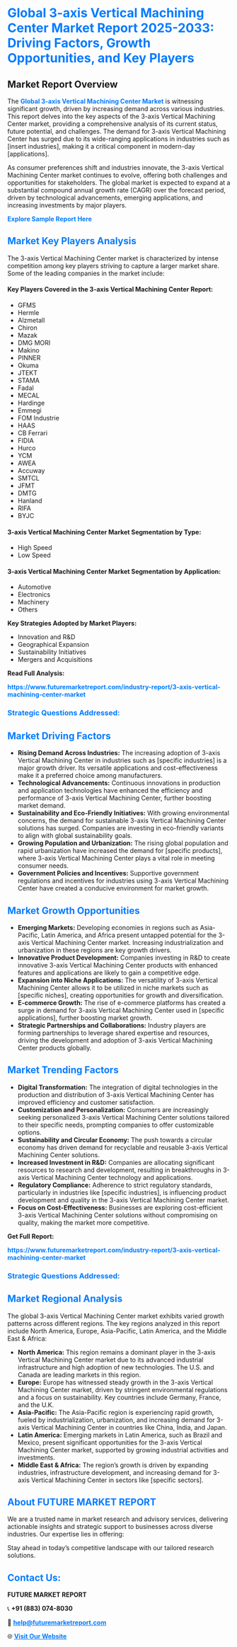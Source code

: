 <h1 style="color: #007BFF;">Global 3-axis Vertical Machining Center Market Report 2025-2033: Driving Factors, Growth Opportunities, and Key Players</h1>

<section id="overview">
<h2>Market Report Overview</h2>
<p>The <a href="https://www.futuremarketreport.com/industry-report/3-axis-vertical-machining-center-market" style="color: #007BFF; text-decoration: none;"><strong>Global 3-axis Vertical Machining Center Market</strong></a> is witnessing significant growth, driven by increasing demand across various industries. This report delves into the key aspects of the 3-axis Vertical Machining Center market, providing a comprehensive analysis of its current status, future potential, and challenges. The demand for 3-axis Vertical Machining Center has surged due to its wide-ranging applications in industries such as [insert industries], making it a critical component in modern-day [applications].</p>
<p>As consumer preferences shift and industries innovate, the 3-axis Vertical Machining Center market continues to evolve, offering both challenges and opportunities for stakeholders. The global market is expected to expand at a substantial compound annual growth rate (CAGR) over the forecast period, driven by technological advancements, emerging applications, and increasing investments by major players.</p>
</section>

<section id="overview">
<p><a href="https://www.futuremarketreport.com/request-sample/reportId=52632" style="color: #007BFF; text-decoration: none;"><strong>Explore Sample Report Here</strong></a></p>
</section>

<section id="key-players">
<h2 style="color: #007BFF;">Market Key Players Analysis</h2>
<p>The 3-axis Vertical Machining Center market is characterized by intense competition among key players striving to capture a larger market share. Some of the leading companies in the market include:</p>
<h4>Key Players Covered in the 3-axis Vertical Machining Center Report:</h4>
<ul><li>GFMS</li><li>Hermle</li><li>Alzmetall</li><li>Chiron</li><li>Mazak</li><li>DMG MORI</li><li>Makino</li><li>PINNER</li><li>Okuma</li><li>JTEKT</li><li>STAMA</li><li>Fadal</li><li>MECAL</li><li>Hardinge</li><li>Emmegi</li><li>FOM Industrie</li><li>HAAS</li><li>CB Ferrari</li><li>FIDIA</li><li>Hurco</li><li>YCM</li><li>AWEA</li><li>Accuway</li><li>SMTCL</li><li>JFMT</li><li>DMTG</li><li>Hanland</li><li>RIFA</li><li>BYJC</li></ul>
<h4>3-axis Vertical Machining Center Market Segmentation by Type:</h4>
<ul><li>High Speed</li><li>Low Speed</li></ul>

<h4>3-axis Vertical Machining Center Market Segmentation by Application:</h4>
<ul><li>Automotive</li><li>Electronics</li><li>Machinery</li><li>Others</li></ul>
<p><strong>Key Strategies Adopted by Market Players:</strong></p>
<ul>
<li>Innovation and R&D</li>
<li>Geographical Expansion</li>
<li>Sustainability Initiatives</li>
<li>Mergers and Acquisitions</li>
</ul>
</section>

<section>
<p><strong>Read Full Analysis: </strong></p><a href="https://www.futuremarketreport.com/industry-report/3-axis-vertical-machining-center-market" style="color: #007BFF; text-decoration: none;"><strong>https://www.futuremarketreport.com/industry-report/3-axis-vertical-machining-center-market</strong></a>
<h3 style="color: #007BFF;">Strategic Questions Addressed:</h3>
</section>

<section id="driving-factors">
<h2 style="color: #007BFF;">Market Driving Factors</h2>
<ul>
<li><strong>Rising Demand Across Industries:</strong> The increasing adoption of 3-axis Vertical Machining Center in industries such as [specific industries] is a major growth driver. Its versatile applications and cost-effectiveness make it a preferred choice among manufacturers.</li>
<li><strong>Technological Advancements:</strong> Continuous innovations in production and application technologies have enhanced the efficiency and performance of 3-axis Vertical Machining Center, further boosting market demand.</li>
<li><strong>Sustainability and Eco-Friendly Initiatives:</strong> With growing environmental concerns, the demand for sustainable 3-axis Vertical Machining Center solutions has surged. Companies are investing in eco-friendly variants to align with global sustainability goals.</li>
<li><strong>Growing Population and Urbanization:</strong> The rising global population and rapid urbanization have increased the demand for [specific products], where 3-axis Vertical Machining Center plays a vital role in meeting consumer needs.</li>
<li><strong>Government Policies and Incentives:</strong> Supportive government regulations and incentives for industries using 3-axis Vertical Machining Center have created a conducive environment for market growth.</li>
</ul>
</section>

<section id="growth-opportunities">
<h2 style="color: #007BFF;">Market Growth Opportunities</h2>
<ul>
<li><strong>Emerging Markets:</strong> Developing economies in regions such as Asia-Pacific, Latin America, and Africa present untapped potential for the 3-axis Vertical Machining Center market. Increasing industrialization and urbanization in these regions are key growth drivers.</li>
<li><strong>Innovative Product Development:</strong> Companies investing in R&D to create innovative 3-axis Vertical Machining Center products with enhanced features and applications are likely to gain a competitive edge.</li>
<li><strong>Expansion into Niche Applications:</strong> The versatility of 3-axis Vertical Machining Center allows it to be utilized in niche markets such as [specific niches], creating opportunities for growth and diversification.</li>
<li><strong>E-commerce Growth:</strong> The rise of e-commerce platforms has created a surge in demand for 3-axis Vertical Machining Center used in [specific applications], further boosting market growth.</li>
<li><strong>Strategic Partnerships and Collaborations:</strong> Industry players are forming partnerships to leverage shared expertise and resources, driving the development and adoption of 3-axis Vertical Machining Center products globally.</li>
</ul>
</section>

<section id="trending-factors">
<h2 style="color: #007BFF;">Market Trending Factors</h2>
<ul>
<li><strong>Digital Transformation:</strong> The integration of digital technologies in the production and distribution of 3-axis Vertical Machining Center has improved efficiency and customer satisfaction.</li>
<li><strong>Customization and Personalization:</strong> Consumers are increasingly seeking personalized 3-axis Vertical Machining Center solutions tailored to their specific needs, prompting companies to offer customizable options.</li>
<li><strong>Sustainability and Circular Economy:</strong> The push towards a circular economy has driven demand for recyclable and reusable 3-axis Vertical Machining Center solutions.</li>
<li><strong>Increased Investment in R&D:</strong> Companies are allocating significant resources to research and development, resulting in breakthroughs in 3-axis Vertical Machining Center technology and applications.</li>
<li><strong>Regulatory Compliance:</strong> Adherence to strict regulatory standards, particularly in industries like [specific industries], is influencing product development and quality in the 3-axis Vertical Machining Center market.</li>
<li><strong>Focus on Cost-Effectiveness:</strong> Businesses are exploring cost-efficient 3-axis Vertical Machining Center solutions without compromising on quality, making the market more competitive.</li>
</ul>
</section>

<section>
<p><strong>Get Full Report: </strong></p><a href="https://www.futuremarketreport.com/industry-report/3-axis-vertical-machining-center-market" style="color: #007BFF; text-decoration: none;"><strong>https://www.futuremarketreport.com/industry-report/3-axis-vertical-machining-center-market</strong></a>
<h3 style="color: #007BFF;">Strategic Questions Addressed:</h3>
</section>


<section id="regional-analysis">
<h2 style="color: #007BFF;">Market Regional Analysis</h2>
<p>The global 3-axis Vertical Machining Center market exhibits varied growth patterns across different regions. The key regions analyzed in this report include North America, Europe, Asia-Pacific, Latin America, and the Middle East & Africa:</p>
<ul>
<li><strong>North America:</strong> This region remains a dominant player in the 3-axis Vertical Machining Center market due to its advanced industrial infrastructure and high adoption of new technologies. The U.S. and Canada are leading markets in this region.</li>
<li><strong>Europe:</strong> Europe has witnessed steady growth in the 3-axis Vertical Machining Center market, driven by stringent environmental regulations and a focus on sustainability. Key countries include Germany, France, and the U.K.</li>
<li><strong>Asia-Pacific:</strong> The Asia-Pacific region is experiencing rapid growth, fueled by industrialization, urbanization, and increasing demand for 3-axis Vertical Machining Center in countries like China, India, and Japan.</li>
<li><strong>Latin America:</strong> Emerging markets in Latin America, such as Brazil and Mexico, present significant opportunities for the 3-axis Vertical Machining Center market, supported by growing industrial activities and investments.</li>
<li><strong>Middle East & Africa:</strong> The region’s growth is driven by expanding industries, infrastructure development, and increasing demand for 3-axis Vertical Machining Center in sectors like [specific sectors].</li>
</ul>
</section>

<footer>
<h2 style="color: #007BFF;">About FUTURE MARKET REPORT</h2>
<p>We are a trusted name in market research and advisory services, delivering actionable insights and strategic support to businesses across diverse industries. Our expertise lies in offering:</p>

<p>Stay ahead in today’s competitive landscape with our tailored research solutions.</p>

<h2 style="color: #007BFF;">Contact Us:</h2>
<p><strong>FUTURE MARKET REPORT</strong></p>
<p>📞 <strong>+91 (883) 074-8030</strong></p>
<p>📧 <strong><a href="mailto:help@futuremarketreport.com" style="color: #007BFF;">help@futuremarketreport.com</a></strong></p>
<p>🌐 <strong><a href="https://www.futuremarketreport.com/" style="color: #007BFF;">Visit Our Website</a></strong></p>
</footer>
